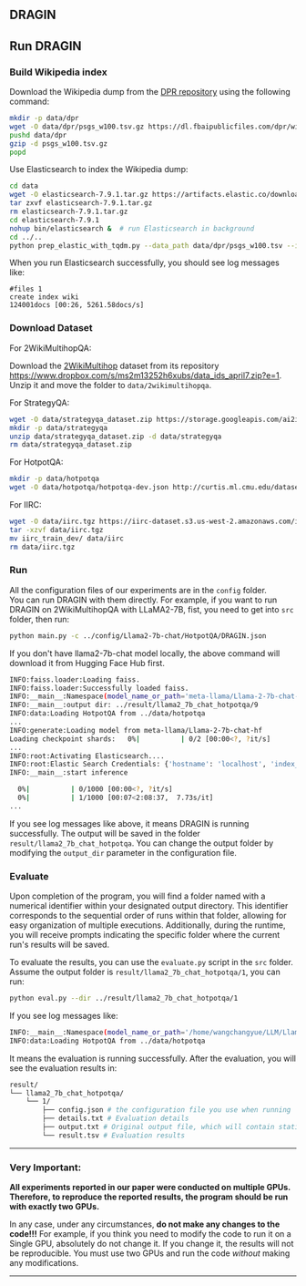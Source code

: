 ## DRAGIN



## Run DRAGIN

### Build Wikipedia index

Download the Wikipedia dump from the [DPR repository](https://github.com/facebookresearch/DPR/blob/main/dpr/data/download_data.py#L32) using the following command:

```bash
mkdir -p data/dpr
wget -O data/dpr/psgs_w100.tsv.gz https://dl.fbaipublicfiles.com/dpr/wikipedia_split/psgs_w100.tsv.gz
pushd data/dpr
gzip -d psgs_w100.tsv.gz
popd
```

Use Elasticsearch to index the Wikipedia dump:

```bash
cd data
wget -O elasticsearch-7.9.1.tar.gz https://artifacts.elastic.co/downloads/elasticsearch/elasticsearch-7.17.9-linux-x86_64.tar.gz  # download Elasticsearch
tar zxvf elasticsearch-7.9.1.tar.gz
rm elasticsearch-7.9.1.tar.gz 
cd elasticsearch-7.9.1
nohup bin/elasticsearch &  # run Elasticsearch in background
cd ../..
python prep_elastic_with_tqdm.py --data_path data/dpr/psgs_w100.tsv --index_name wiki  # build index
```

When you run Elasticsearch successfully, you should see log messages like:

```
#files 1
create index wiki
124001docs [00:26, 5261.58docs/s]
```

### Download Dataset

For 2WikiMultihopQA:

Download the [2WikiMultihop](https://www.dropbox.com/s/ms2m13252h6xubs/data_ids_april7.zip?e=1) dataset from its repository <https://www.dropbox.com/s/ms2m13252h6xubs/data_ids_april7.zip?e=1>. Unzip it and move the folder to `data/2wikimultihopqa`.

For StrategyQA:

```bash
wget -O data/strategyqa_dataset.zip https://storage.googleapis.com/ai2i/strategyqa/data/strategyqa_dataset.zip
mkdir -p data/strategyqa
unzip data/strategyqa_dataset.zip -d data/strategyqa
rm data/strategyqa_dataset.zip 
```

For HotpotQA:

```bash
mkdir -p data/hotpotqa
wget -O data/hotpotqa/hotpotqa-dev.json http://curtis.ml.cmu.edu/datasets/hotpot/hotpot_dev_distractor_v1.json
```

For IIRC:

```bash
wget -O data/iirc.tgz https://iirc-dataset.s3.us-west-2.amazonaws.com/iirc_train_dev.tgz
tar -xzvf data/iirc.tgz
mv iirc_train_dev/ data/iirc
rm data/iirc.tgz
```

### Run
All the configuration files of our experiments are in the `config` folder.  
You can run DRAGIN with them directly. For example, if you want to run DRAGIN on 2WikiMultihopQA with LLaMA2-7B, fist, you need to get into `src` folder, then run:

```bash
python main.py -c ../config/Llama2-7b-chat/HotpotQA/DRAGIN.json
```

If you don't have llama2-7b-chat model locally, the above command will download it from Hugging Face Hub first.  

```bash
INFO:faiss.loader:Loading faiss.
INFO:faiss.loader:Successfully loaded faiss.
INFO:__main__:Namespace(model_name_or_path='meta-llama/Llama-2-7b-chat-hf', method='dragin', dataset='hotpotqa', data_path='../data/hotpotqa', fewshot=8, sample=1000, shuffle=False, generate_max_length=100, query_formulation='real_words', retrieve_keep_top_k=35, output_dir='../result/llama2_7b_chat_hotpotqa', retriever='BM25', es_index_name='wiki', retrieve_topk=3, hallucination_threshold=0.8, check_real_words=True, use_counter=True, config_path='../config/Llama2-7b-chat/HotpotQA/DRAGIN.json')
INFO:__main__:output dir: ../result/llama2_7b_chat_hotpotqa/9
INFO:data:Loading HotpotQA from ../data/hotpotqa
...
INFO:generate:Loading model from meta-llama/Llama-2-7b-chat-hf
Loading checkpoint shards:   0%|          | 0/2 [00:00<?, ?it/s]
...
INFO:root:Activating Elasticsearch....
INFO:root:Elastic Search Credentials: {'hostname': 'localhost', 'index_name': 'wiki', 'keys': {'title': 'title', 'body': 'txt'}, 'timeout': 100, 'retry_on_timeout': True, 'maxsize': 24, 'number_of_shards': 1, 'language': 'english'}
INFO:__main__:start inference

  0%|          | 0/1000 [00:00<?, ?it/s]
  0%|          | 1/1000 [00:07<2:08:37,  7.73s/it]
...
```

If you see log messages like above, it means DRAGIN is running successfully. The output will be saved in the folder `result/llama2_7b_chat_hotpotqa`. You can change the output folder by modifying the `output_dir` parameter in the configuration file.  


### Evaluate
Upon completion of the program, you will find a folder named with a numerical identifier within your designated output directory. This identifier corresponds to the sequential order of runs within that folder, allowing for easy organization of multiple executions. Additionally, during the runtime, you will receive prompts indicating the specific folder where the current run's results will be saved.  

To evaluate the results, you can use the `evaluate.py` script in the `src` folder. Assume the output folder is `result/llama2_7b_chat_hotpotqa/1`, you can run:

```bash
python eval.py --dir ../result/llama2_7b_chat_hotpotqa/1
```

If you see log messages like:
```bash
INFO:__main__:Namespace(model_name_or_path='/home/wangchangyue/LLM/Llama-2-7b-chat-hf', method='dragin', dataset='hotpotqa', data_path='../data/hotpotqa', fewshot=8, sample=1000, shuffle=False, generate_max_length=100, query_formulation='real_words', retrieve_keep_top_k=35, output_dir='../result/llama2_7b_chat_hotpotqa/8', retriever='BM25', es_index_name='wiki', retrieve_topk=3, hallucination_threshold=0.8, check_real_words=True, use_counter=True, config_path='../config/Llama2-7b-chat/HotpotQA/DRAGIN.json')
INFO:data:Loading HotpotQA from ../data/hotpotqa
```
It means the evaluation is running successfully. After the evaluation, you will see the evaluation results in: 
```bash
result/
└── llama2_7b_chat_hotpotqa/
    └── 1/
        ├── config.json # the configuration file you use when running
        ├── details.txt # Evaluation details
        ├── output.txt # Original output file, which will contain statistical results if use_counter is set to true
        └── result.tsv # Evaluation results
```

------
### Very Important:

**All experiments reported in our paper were conducted on multiple GPUs. Therefore, to reproduce the reported results, the program should be run with exactly two GPUs.**

In any case, under any circumstances, **do not make any changes to the code!!!** For example, if you think you need to modify the code to run it on a Single GPU, absolutely do not change it. If you change it, the results will not be reproducible. You must use two GPUs and run the code *without* making any modifications.

------


